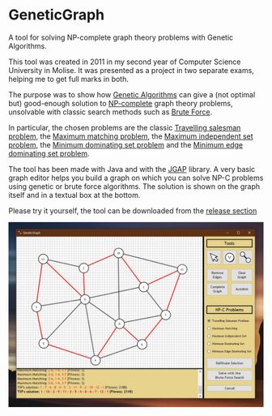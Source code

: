 # GeneticGraph
A tool for solving NP-complete graph theory problems with Genetic Algorithms.

This tool was created in 2011 in my second year of Computer Science University in Molise. It was presented as a project in two separate exams, helping me to get full marks in both.

The purpose was to show how [Genetic Algorithms](https://en.wikipedia.org/wiki/Genetic_algorithm) can give a (not optimal but) good-enough solution to [NP-complete](https://en.wikipedia.org/wiki/NP-completeness) graph theory problems, unsolvable with classic search methods such as [Brute Force](https://en.wikipedia.org/wiki/Brute-force_search).

In particular, the chosen problems are the classic [Travelling salesman problem](https://en.wikipedia.org/wiki/Travelling_salesman_problem), the [Maximum matching problem](https://en.wikipedia.org/wiki/Matching_(graph_theory)), the [Maximum independent set problem](https://en.wikipedia.org/wiki/Independent_set_(graph_theory)), the [Minimum dominating set problem](https://en.wikipedia.org/wiki/Dominating_set) and the [Minimum edge dominating set problem](https://en.wikipedia.org/wiki/Edge_dominating_set).

The tool has been made with Java and with the [JGAP](https://sourceforge.net/projects/jgap/) library. A very basic graph editor helps you build a graph on which you can solve NP-C problems using genetic or brute force algorithms. The solution is shown on the graph itself and in a textual box at the bottom.

Please try it yourself, the tool can be downloaded from the [release section](https://github.com/Oneiros90/GeneticGraph/releases) 

![screenshot](https://raw.githubusercontent.com/Oneiros90/GeneticGraph/master/screenshots/1.jpg)

